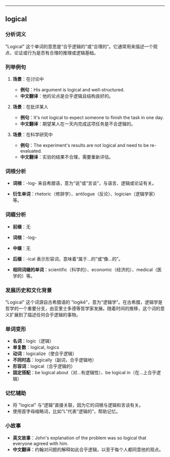 
---------------
## logical
### 分析词义
"Logical" 这个单词的意思是“合乎逻辑的”或“合理的”。它通常用来描述一个观点、论证或行为是否有合理的推理或逻辑基础。

### 列举例句
1. **场景**：在讨论中
   - **例句**：His argument is logical and well-structured.
   - **中文翻译**：他的论点是合乎逻辑且结构良好的。

2. **场景**：在批评某人
   - **例句**：It's not logical to expect someone to finish the task in one day.
   - **中文翻译**：期望某人在一天内完成这项任务是不合逻辑的。

3. **场景**：在科学研究中
   - **例句**：The experiment's results are not logical and need to be re-evaluated.
   - **中文翻译**：实验的结果不合理，需要重新评估。

### 词根分析
- **词根**：-log- 来自希腊语，意为“说”或“言谈”，与语言、逻辑或论证有关。

- **衍生单词**：rhetoric（修辞学）、antilogue（反论）、logician（逻辑学家）等。

### 词缀分析
- **前缀**：无
- **词根**：-log-
- **中缀**：无
- **后缀**：-ical 表示形容词，意味着“属于...的”或“像...的”。

- **相同词缀的单词**：scientific（科学的）、economic（经济的）、medical（医学的）等。

### 发展历史和文化背景
"Logical" 这个词源自古希腊语的 "logikē"，意为“逻辑学”。在古希腊，逻辑学是哲学的一个重要分支，由亚里士多德等哲学家发展。随着时间的推移，这个词的意义扩展到了描述任何合乎逻辑的事物。

### 单词变形
- **名词**：logic（逻辑）
- **单复数**：logical, logics
- **动词**：logicalize（使合乎逻辑）
- **不同时态**：logically（副词，合乎逻辑地）
- **形容词**：logical（合乎逻辑的）
- **固定搭配**：be logical about（对...有逻辑性）、be logical in（在...上合乎逻辑）

### 记忆辅助
- 将 "logical" 与“逻辑”直接关联，因为它的词根与逻辑和言谈有关。
- 使用首字母缩略词，比如“L”代表“逻辑的”，帮助记忆。

### 小故事
- **英文故事**：John's explanation of the problem was so logical that everyone agreed with him.
- **中文翻译**：约翰对问题的解释如此合乎逻辑，以至于每个人都同意他的观点。


